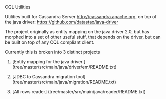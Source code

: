 CQL Utilities

Utilities built for Cassandra Server http://cassandra.apache.org, on top of the java driver: https://github.com/datastax/java-driver

The project originally as entity mapping on the java driver 2.0, but has morphed into a set of other useful stuff, that depends on the driver, but can be built on top of any CQL compliant client.

Currently this is broken into 3 distinct projects

1. [Entity mapping for the java driver ]
(tree/master/src/main/java/driver/em/README.txt)

2. [JDBC to Cassandra migration tool]
(tree/master/src/main/java/migration/README.txt)

3. [All rows reader]
(tree/master/src/main/java/reader/README.txt)
